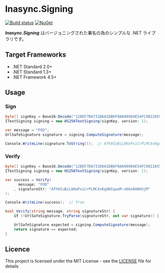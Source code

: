 # Inasync.Signing
[![Build status](https://ci.appveyor.com/api/projects/status/tlpx2yc9ret43fd2/branch/master?svg=true)](https://ci.appveyor.com/project/inasync/inasync-signing/branch/master)
[![NuGet](https://img.shields.io/nuget/v/Inasync.Signing.svg)](https://www.nuget.org/packages/Inasync.Signing/)

***Inasync.Signing*** はバージョニングされた署名の為のシンプルな .NET ライブラリです。


## Target Frameworks
- .NET Standard 2.0+
- .NET Standard 1.3+
- .NET Framework 4.5+


## Usage
### Sign
```cs
byte[] signKey = Base16.Decode("12BEF7DA731D6A1DB6F0AA98904E54FC9822A5592FBD8DAA1535C02153A34094D7B15A1ED31EF007DDDB0CD0F0728D4985D67775CAA31ECF5BD23B2CC4004614");
ITextSigning signing = new HS256TextSigning(signKey, version: 1);

var message = "FOO";
UrlSafeSignature signature = signing.ComputeSignature(message);

Console.WriteLine(signature.ToString());  // Afh9IuBiL8HaPxiCrPLMC4vKgdWIqaeM-n0ke8H8KUjM
```

### Verify
```cs
byte[] signKey = Base16.Decode("12BEF7DA731D6A1DB6F0AA98904E54FC9822A5592FBD8DAA1535C02153A34094D7B15A1ED31EF007DDDB0CD0F0728D4985D67775CAA31ECF5BD23B2CC4004614");
ITextSigning signing = new HS256TextSigning(signKey, version: 1);

var success = Verify(
      message: "FOO"
    , signatureStr: "Afh9IuBiL8HaPxiCrPLMC4vKgdWIqaeM-n0ke8H8KUjM"
);

Console.WriteLine(success);  // True

bool Verify(string message, string signatureStr) {
    if (!UrlSafeSignature.TryParse(signatureStr, out var signature)) { return false; }

    UrlSafeSignature expected = signing.ComputeSignature(message);
    return signature == expected;
}
```


## Licence
This project is licensed under the MIT License - see the [LICENSE](LICENSE) file for details
